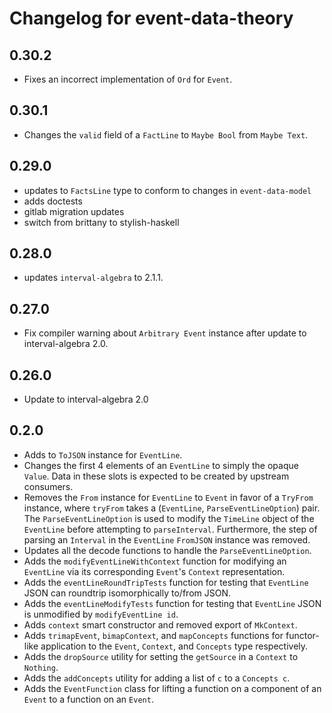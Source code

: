 # Changelog for event-data-theory

## 0.30.2

* Fixes an incorrect implementation of `Ord` for `Event`.

## 0.30.1

* Changes the `valid` field of a `FactLine` to `Maybe Bool` from `Maybe Text`.

## 0.29.0

* updates to `FactsLine` type to conform to changes in `event-data-model`
* adds doctests
* gitlab migration updates
* switch from brittany to stylish-haskell

## 0.28.0

* updates `interval-algebra` to 2.1.1.

## 0.27.0
* Fix compiler warning about `Arbitrary Event` instance after update to interval-algebra 2.0.

## 0.26.0
* Update to interval-algebra 2.0

## 0.2.0

* Adds to `ToJSON` instance for `EventLine`.
* Changes the first 4 elements of an `EventLine` to simply the opaque `Value`.
Data in these slots is expected to be created by upstream consumers.
* Removes the `From` instance for `EventLine` to `Event` in favor of
a `TryFrom` instance,
where `tryFrom` takes a (`EventLine`, `ParseEventLineOption`) pair.
The `ParseEventLineOption` is used to modify the `TimeLine` object of the `EventLine`
before attempting to `parseInterval`.
Furthermore, the step of parsing an `Interval` in the `EventLine` `FromJSON` instance was removed.
* Updates all the decode functions to handle the `ParseEventLineOption`.
* Adds the `modifyEventLineWithContext` function for modifying an `EventLine` via its corresponding `Event`'s  `Context` representation.
* Adds the `eventLineRoundTripTests` function
for testing that `EventLine` JSON can roundtrip isomorphically to/from JSON.
* Adds the `eventLineModifyTests` function
for testing that `EventLine` JSON is unmodified by `modifyEventLine id`.
* Adds `context` smart constructor and removed export of `MkContext`.
* Adds `trimapEvent`, `bimapContext`, and `mapConcepts` functions for functor-like
application to the `Event`, `Context`, and `Concepts` type respectively.
* Adds the `dropSource` utility for setting the `getSource` in a `Context` to `Nothing`.
* Adds the `addConcepts` utility for adding a list of `c` to a `Concepts c`.
* Adds the `EventFunction` class for lifting a function on a component of an `Event` to a function on an `Event`.
